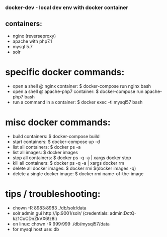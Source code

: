 ### docker-dev - local dev env with docker container

## containers:
- nginx (reverseproxy)
- apache with php7.1
- mysql 5.7
- solr

# specific docker commands:
- open a shell @ nginx container: $ docker-compose run nginx bash
- open a shell @ apache-php7 container: $ docker-compose run apache-php7 bash
- run a command in a container: $ docker exec -ti mysql57 bash

# misc docker commands:
- build containers: $ docker-compose build
- start containers: $ docker-compose up -d
- list all containers: $ docker ps -a
- list all images: $ docker images
- stop all containers: $ docker ps -q -a | xargs docker stop
- kill all containers: $ docker ps -q -a | xargs docker rm
- delete all docker images: $ docker rmi $(docker images -q)
- delete a single docker image: $ docker rmi name-of-the-image

# tips / troubleshooting:
- chown -R 8983:8983 ./db/solr/data
- solr admin gui http://ip:9001/solr/ (credentials: admin:DctQ-kz1CoCDnZkVX6!z8l)
- on linux: chown -R 999:999 ./db/mysql57/data
- for mysql host use: db
